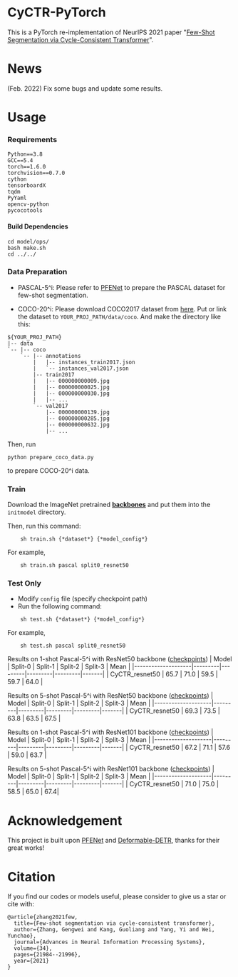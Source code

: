 # CyCTR-PyTorch
This is a PyTorch re-implementation of NeurIPS 2021 paper "[Few-Shot Segmentation via Cycle-Consistent Transformer](https://proceedings.neurips.cc/paper/2021/file/b8b12f949378552c21f28deff8ba8eb6-Paper.pdf)".

# News
(Feb. 2022) Fix some bugs and update some results.

# Usage

### Requirements
```
Python==3.8
GCC==5.4
torch==1.6.0
torchvision==0.7.0
cython
tensorboardX
tqdm
PyYaml
opencv-python
pycocotools
```

#### Build Dependencies
```
cd model/ops/
bash make.sh
cd ../../
```

### Data Preparation

+ PASCAL-5^i: Please refer to [PFENet](https://github.com/dvlab-research/PFENet) to prepare the PASCAL dataset for few-shot segmentation. 

+ COCO-20^i: Please download COCO2017 dataset from [here](https://cocodataset.org/#download). Put or link the dataset to ```YOUR_PROJ_PATH/data/coco```. And make the directory like this:

```
${YOUR_PROJ_PATH}
|-- data
`-- |-- coco
    `-- |-- annotations
        |   |-- instances_train2017.json
        |   `-- instances_val2017.json
        |-- train2017
        |   |-- 000000000009.jpg
        |   |-- 000000000025.jpg
        |   |-- 000000000030.jpg
        |   |-- ... 
        `-- val2017
            |-- 000000000139.jpg
            |-- 000000000285.jpg
            |-- 000000000632.jpg
            |-- ... 
```

Then, run  
```
python prepare_coco_data.py
```
to prepare COCO-20^i data.

### Train
Download the ImageNet pretrained [**backbones**](https://mycuhk-my.sharepoint.com/:u:/g/personal/1155122171_link_cuhk_edu_hk/EQEY0JxITwVHisdVzusEqNUBNsf1CT8MsALdahUhaHrhlw?e=4%3a2o3XTL&at=9) and put them into the `initmodel` directory.

Then, run this command: 
```
    sh train.sh {*dataset*} {*model_config*}
```
For example, 
```
    sh train.sh pascal split0_resnet50
```

### Test Only
+ Modify `config` file (specify checkpoint path)
+ Run the following command: 
```
    sh test.sh {*dataset*} {*model_config*}
```

For example, 
```
    sh test.sh pascal split0_resnet50
```

Results on 1-shot Pascal-5^i with ResNet50 backbone ([checkpoints](https://drive.google.com/drive/folders/1fqIYfWz6vjxRsOrRGV5v9GpWAy1ZZ6Bo?usp=sharing))
| Model              | Split-0 | Split-1 | Split-2 | Split-3 |  Mean | 
|--------------------|---------|---------|---------|---------|-------|
| CyCTR_resnet50     | 65.7    |  71.0   |  59.5   |  59.7   |  64.0 | 

Results on 5-shot Pascal-5^i with ResNet50 backbone ([checkpoints](https://drive.google.com/drive/folders/1xD3PJKrnm2FnUlJjOBn8x0mv8GWvhFKW?usp=sharing))
| Model              | Split-0 | Split-1 | Split-2 | Split-3 |  Mean | 
|--------------------|---------|---------|---------|---------|-------|
| CyCTR_resnet50     | 69.3     |  73.5   |  63.8   |  63.5  |  67.5 | 

Results on 1-shot Pascal-5^i with ResNet101 backbone ([checkpoints](https://drive.google.com/drive/folders/1DRUz8NNukK5Aflt_uotihhom4XB7u4Bf?usp=sharing))
| Model              | Split-0 | Split-1 | Split-2 | Split-3 |  Mean | 
|--------------------|---------|---------|---------|---------|-------|
| CyCTR_resnet50     | 67.2    |  71.1   |  57.6   |  59.0  |  63.7 | 
     
Results on 5-shot Pascal-5^i with ResNet101 backbone ([checkpoints](https://drive.google.com/drive/folders/1lU2KDOPeOibNXWEbMQ7O-euFBI134fx_?usp=sharing))
| Model              | Split-0 | Split-1 | Split-2 | Split-3 |  Mean | 
|--------------------|---------|---------|---------|---------|-------|
| CyCTR_resnet50     | 71.0    |  75.0   |  58.5   |  65.0  |  67.4| 
    

# Acknowledgement

This project is built upon [PFENet](https://github.com/dvlab-research/PFENet) and [Deformable-DETR](https://github.com/fundamentalvision/Deformable-DETR), thanks for their great works!

# Citation

If you find our codes or models useful, please consider to give us a star or cite with:
```
@article{zhang2021few,
  title={Few-shot segmentation via cycle-consistent transformer},
  author={Zhang, Gengwei and Kang, Guoliang and Yang, Yi and Wei, Yunchao},
  journal={Advances in Neural Information Processing Systems},
  volume={34},
  pages={21984--21996},
  year={2021}
}
```
